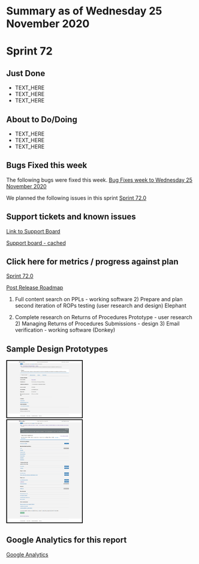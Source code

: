 # Summary as of Wednesday 25 November 2020 

# Sprint 72

## Just Done
* TEXT_HERE
* TEXT_HERE
* TEXT_HERE

## About to Do/Doing
* TEXT_HERE
* TEXT_HERE
* TEXT_HERE

## Bugs Fixed this week
The following bugs were fixed this week.
[Bug Fixes week to Wednesday 25 November 2020](graphs/bugs25112020.png)

We planned the following issues in this sprint 
[Sprint 72.0](graphs/sprint25112020.png)

## Support tickets and known issues
[Link to Support Board](https://collaboration.homeoffice.gov.uk/jira/secure/RapidBoard.jspa?rapidView=1717&selectedIssue=ASSB-253)

[Support board - cached](graphs/supportBoard25112020.png)

## Click here for metrics / progress against plan
[Sprint 72.0](graphs/progress25112020.png)

[Post Release Roadmap](graphs/roadmap25112020.png)

1) Full content search on PPLs - working software 2) Prepare and plan second iteration of ROPs testing (user research and design) Elephant

1) Complete research on Returns of Procedures Prototype - user research 2) Managing Returns of Procedures Submissions - design 3) Email verification - working software (Donkey)

## Sample Design Prototypes
<a href="graphs/proto1_25112020.png"><img src="graphs/proto1_25112020.png" alt="HTML5 Icon" width="200" style="border:2px solid black"></a>
<br>
<a href="graphs/proto2_25112020.png"><img src="graphs/proto2_25112020.png" alt="HTML5 Icon" width="200" style="border:2px solid black"></a>
<br>


## Google Analytics for this report
[Google Analytics](graphs/GA25112020.png)

